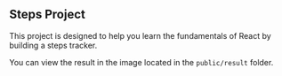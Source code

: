 ## Steps Project

This project is designed to help you learn the fundamentals of React by building a steps tracker.

You can view the result in the image located in the `public/result` folder.
